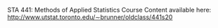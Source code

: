 STA 441: Methods of Applied Statistics
Course Content available here:
http://www.utstat.toronto.edu/∼brunner/oldclass/441s20

